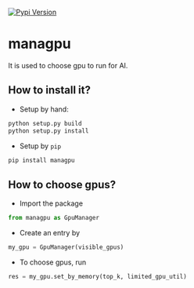 [![Pypi Version](https://img.shields.io/pypi/v/managpu?color=green)](https://pypi.org/project/managpu/)

# managpu

It is used to choose gpu to run for AI.

## How to install it?
 - Setup by hand:
 
 ```python
python setup.py build
python setup.py install
```
 - Setup by `pip`
 
```bash
pip install managpu
```

## How to choose gpus?
 - Import the package
 
 ```python
from managpu as GpuManager
```
 - Create an entry by
 
 ```python
my_gpu = GpuManager(visible_gpus)
```
 - To choose gpus, run
 
 ```python
res = my_gpu.set_by_memory(top_k, limited_gpu_util)
```
